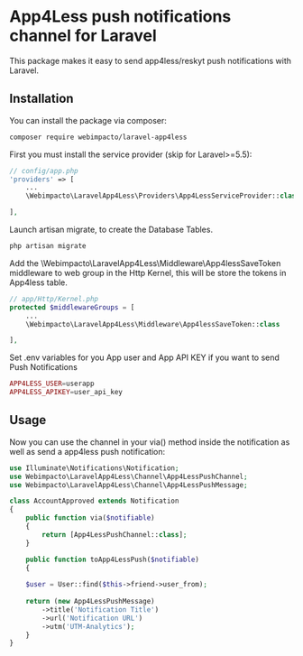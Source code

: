 # App4Less push notifications channel for Laravel

This package makes it easy to send app4less/reskyt push notifications with Laravel.

## Installation

You can install the package via composer:

``` bash
composer require webimpacto/laravel-app4less
```

First you must install the service provider (skip for Laravel>=5.5):

``` php
// config/app.php
'providers' => [
    ...
    \Webimpacto\LaravelApp4Less\Providers\App4LessServiceProvider::class,

],
```

Launch artisan migrate, to create the Database Tables.
``` bash
php artisan migrate
```

Add the \Webimpacto\LaravelApp4Less\Middleware\App4lessSaveToken middleware to web group in the Http Kernel, this will be store the tokens in App4less table. 

``` php
// app/Http/Kernel.php
protected $middlewareGroups = [
    ...
    \Webimpacto\LaravelApp4Less\Middleware\App4lessSaveToken::class

],
```

Set .env variables for you App user and App API KEY if you want to send Push Notifications

``` php
APP4LESS_USER=userapp
APP4LESS_APIKEY=user_api_key
```


## Usage

Now you can use the channel in your via() method inside the notification as well as send a app4less push notification:

``` php
use Illuminate\Notifications\Notification;
use Webimpacto\LaravelApp4Less\Channel\App4LessPushChannel;
use Webimpacto\LaravelApp4Less\Channel\App4LessPushMessage;

class AccountApproved extends Notification
{
    public function via($notifiable)
    {
        return [App4LessPushChannel::class];
    }

    public function toApp4LessPush($notifiable)
    {
    
    $user = User::find($this->friend->user_from);
    
    return (new App4LessPushMessage)
        ->title('Notification Title')
        ->url('Notification URL')
        ->utm('UTM-Analytics');
    }
}
```